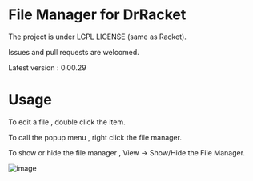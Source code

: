 # File Manager for DrRacket
The project is under LGPL LICENSE (same as Racket).

Issues and pull requests are welcomed.  
 
Latest version : 0.00.29

# Usage
To edit a file , double click the item.

To call the popup menu , right click the file manager.

To show or hide the file manager , View -> Show/Hide the File Manager. 

![image](https://user-images.githubusercontent.com/22510026/43056179-45903640-8e6d-11e8-9efe-dfeed36fbb84.png)


